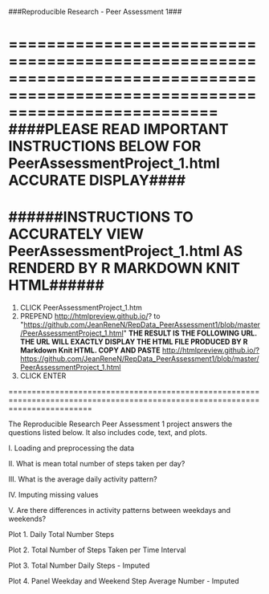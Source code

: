 ###Reproducible Research - Peer Assessment 1###

==============================================================================================================================
####PLEASE READ IMPORTANT INSTRUCTIONS BELOW FOR PeerAssessmentProject_1.html ACCURATE DISPLAY####
==============================================================================================================================
######INSTRUCTIONS TO ACCURATELY VIEW PeerAssessmentProject_1.html AS RENDERD BY R MARKDOWN KNIT HTML######
==============================================================================================================================

1. CLICK PeerAssessmentProject_1.htm
2. PREPEND  http://htmlpreview.github.io/?
   to "https://github.com/JeanReneN/RepData_PeerAssessment1/blob/master/PeerAssessmentProject_1.html" 
**THE RESULT IS THE FOLLOWING URL. THE URL WILL EXACTLY DISPLAY THE HTML FILE PRODUCED BY R Markdown Knit HTML. COPY AND PASTE**
  http://htmlpreview.github.io/?https://github.com/JeanReneN/RepData_PeerAssessment1/blob/master/PeerAssessmentProject_1.html
3. CLICK ENTER

==============================================================================================================================

The Reproducible Research Peer Assessment 1 project answers the questions listed below. It also includes code, text, and plots. 

I.   Loading and preprocessing the data

II.  What is mean total number of steps taken per day?

III. What is the average daily activity pattern?

IV.  Imputing missing values

V.   Are there differences in activity patterns between weekdays and weekends?


Plot 1. Daily Total Number Steps

Plot 2. Total Number of Steps Taken per Time Interval

Plot 3. Total Number Daily Steps - Imputed

Plot 4. Panel Weekday and Weekend Step Average Number - Imputed

